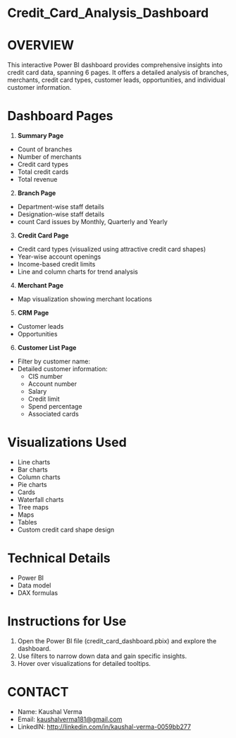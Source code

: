# Credit_Card_Analysis_Dashboard
# OVERVIEW
This interactive Power BI dashboard provides comprehensive insights into credit card data, spanning 6 pages. It offers a detailed analysis of branches, merchants, credit card types, customer leads, opportunities, and individual customer information.
# Dashboard Pages
1. **Summary Page**
- Count of branches
- Number of merchants
- Credit card types
- Total credit cards
- Total revenue
2. **Branch Page**
- Department-wise staff details
- Designation-wise staff details
- count Card issues by Monthly, Quarterly and Yearly
3. **Credit Card Page**
- Credit card types (visualized using attractive credit card shapes)
- Year-wise account openings
- Income-based credit limits
- Line and column charts for trend analysis
4. **Merchant Page**
- Map visualization showing merchant locations
5. **CRM Page**
- Customer leads
- Opportunities
6. **Customer List Page**
- Filter by customer name:
- Detailed customer information:
    - CIS number
    - Account number
    - Salary
    - Credit limit
    - Spend percentage
    - Associated cards
# Visualizations Used
- Line charts
- Bar charts
- Column charts
- Pie charts
- Cards
- Waterfall charts
- Tree maps
- Maps
- Tables
- Custom credit card shape design
# Technical Details
- Power BI
- Data model
- DAX formulas
# Instructions for Use
1. Open the Power BI file (credit_card_dashboard.pbix) and explore the dashboard.
2. Use filters to narrow down data and gain specific insights.
3. Hover over visualizations for detailed tooltips.
# CONTACT
- Name:  Kaushal Verma
- Email: kaushalverma181@gmail.com
- LinkedIN: http://linkedin.com/in/kaushal-verma-0059bb277
